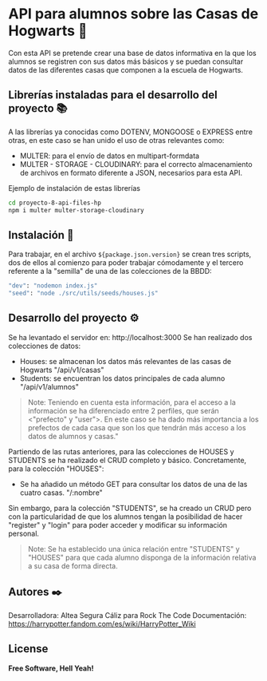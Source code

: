 # API para alumnos sobre las Casas de Hogwarts 🏰

Con esta API se pretende crear una base de datos informativa en la que los alumnos se registren con sus datos más básicos y se puedan consultar datos de las diferentes casas que componen a la escuela de Hogwarts.

## Librerías instaladas para el desarrollo del proyecto 📚

A las librerías ya conocidas como DOTENV, MONGOOSE o EXPRESS entre otras, en este caso se han unido el uso de otras relevantes como:

- MULTER: para el envío de datos en multipart-formdata
- MULTER - STORAGE - CLOUDINARY: para el correcto almacenamiento de archivos en formato diferente a JSON, necesarios para esta API.

Ejemplo de instalación de estas librerías

```sh
cd proyecto-8-api-files-hp
npm i multer multer-storage-cloudinary
```

## Instalación 🔧

Para trabajar, en el archivo `${package.json.version}` se crean tres scripts, dos de ellos al comienzo para poder trabajar cómodamente y el tercero referente a la "semilla" de una de las colecciones de la BBDD:

```sh
"dev": "nodemon index.js"
"seed": "node ./src/utils/seeds/houses.js"
```

## Desarrollo del proyecto ⚙️

Se ha levantado el servidor en: http://localhost:3000
Se han realizado dos colecciones de datos:

- Houses: se almacenan los datos más relevantes de las casas de Hogwarts
  "/api/v1/casas"
- Students: se encuentran los datos principales de cada alumno
  "/api/v1/alumnos"

> Note: Teniendo en cuenta esta información, para el acceso a la información se ha diferenciado entre 2 perfiles, que serán <"prefecto" y "user">. En este caso se ha dado más importancia a los prefectos de cada casa que son los que tendrán más acceso a los datos de alumnos y casas."

Partiendo de las rutas anteriores, para las colecciones de HOUSES y STUDENTS se ha realizado el CRUD completo y básico. Concretamente, para la colección "HOUSES":

- Se ha añadido un método GET para consultar los datos de una de las cuatro casas.
  "/:nombre"

Sin embargo, para la colección "STUDENTS", se ha creado un CRUD pero con la particularidad de que los alumnos tengan la posibilidad de hacer "register" y "login" para poder acceder y modificar su información personal.

> Note: Se ha establecido una única relación entre "STUDENTS" y "HOUSES" para que cada alumno disponga de la información relativa a su casa de forma directa.

## Autores ✒️

Desarrolladora: Altea Segura Cáliz para Rock The Code
Documentación: https://harrypotter.fandom.com/es/wiki/HarryPotter_Wiki

## License

**Free Software, Hell Yeah!**
